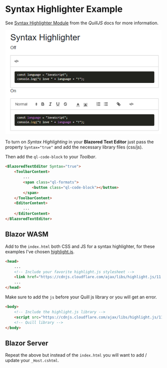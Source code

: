 # Syntax Highlighter Example

See [Syntax Highlighter Module](https://quilljs.com/docs/modules/syntax) from the _QuillJS_ docs for more information.

![Syntax Highlighter Example](images/SyntaxHighlighterExample.png "Syntax Highlighter Example")

To turn on _Syntax Highlighting_ in your **Blazored Text Editor** just pass the property `Syntax="true"` and add the necessary library files (css/js).

Then add the `ql-code-block` to your _Toolbar_.

```html
<BlazoredTextEditor Syntax="true">
    <ToolbarContent>
        ...
        <span class="ql-formats">
            <button class="ql-code-block"></button>
        </span>
    </ToolbarContent>
    <EditorContent>
        ...
    </EditorContent>
</BlazoredTextEditor>
```

## Blazor WASM

Add to the `index.html` both CSS and JS for a syntax highlighter, for these examples I've chosen [highlight.js](https://highlightjs.org/).

```html
<head>
    ...
    <!-- Include your favorite highlight.js stylesheet -->
    <link href="https://cdnjs.cloudflare.com/ajax/libs/highlight.js/11.9.0/styles/atom-one-dark.min.css" rel="stylesheet">
    ...
</head>
```

Make sure to add the `js` before your Quill js library or you will get an error.

```html
<body>
    <!-- Include the highlight.js library -->
    <script src="https://cdnjs.cloudflare.com/ajax/libs/highlight.js/11.9.0/highlight.min.js"></script>
    <!-- Quill library -->
</body>
```

## Blazor Server

Repeat the above but instead of the `index.html` you will want to add / update your `_Host.cshtml`.
